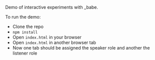 Demo of interactive experiments with \_babe.

To run the demo:

-   Clone the repo
-   `npm install`
-   Open `index.html` in your browser
-   Open `index.html` in another browser tab
-   Now one tab should be assigned the speaker role and another the listener role
